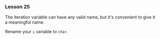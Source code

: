 ### Lesson 25

The iteration variable can have any valid name, but it's convenient to give it a meaningful name.

Rename your `i` variable to `char`.
